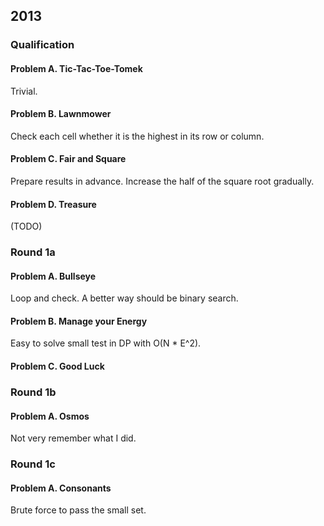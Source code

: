 ## 2013

### Qualification

#### Problem A. Tic-Tac-Toe-Tomek

Trivial.

#### Problem B. Lawnmower

Check each cell whether it is the highest in its row or column.

#### Problem C. Fair and Square

Prepare results in advance. Increase the half of the square root gradually.

#### Problem D. Treasure

(TODO)

### Round 1a

#### Problem A. Bullseye

Loop and check. A better way should be binary search.

#### Problem B. Manage your Energy

Easy to solve small test in DP with O(N * E^2).

#### Problem C. Good Luck

### Round 1b

#### Problem A. Osmos

Not very remember what I did.

### Round 1c

#### Problem A. Consonants

Brute force to pass the small set.
